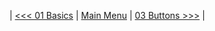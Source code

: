 | [<<< 01 Basics](https://github.com/jpbatz/microbit_tutorial_I/blob/master/01_basics/basics.ipynb) | [Main Menu](https://github.com/jpbatz/microbit_tutorial_I/blob/master/README.md) | [03 Buttons >>>](https://github.com/jpbatz/microbit_tutorial_I/blob/master/03_buttons/buttons.ipynb) | 

